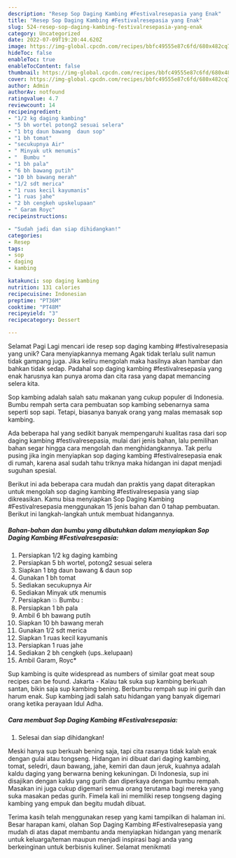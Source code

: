 ```yaml
---
description: "Resep Sop Daging Kambing #Festivalresepasia yang Enak"
title: "Resep Sop Daging Kambing #Festivalresepasia yang Enak"
slug: 524-resep-sop-daging-kambing-festivalresepasia-yang-enak
category: Uncategorized
date: 2022-07-09T19:20:44.620Z
image: https://img-global.cpcdn.com/recipes/bbfc49555e87c6fd/680x482cq70/sop-daging-kambing-festivalresepasia-foto-resep-utama.jpg
hideToc: false
enableToc: true
enableTocContent: false
thumbnail: https://img-global.cpcdn.com/recipes/bbfc49555e87c6fd/680x482cq70/sop-daging-kambing-festivalresepasia-foto-resep-utama.jpg
cover: https://img-global.cpcdn.com/recipes/bbfc49555e87c6fd/680x482cq70/sop-daging-kambing-festivalresepasia-foto-resep-utama.jpg
author: Admin
authorAv: notfound
ratingvalue: 4.7
reviewcount: 14
recipeingredient:
- "1/2 kg daging kambing"
- "5 bh wortel potong2 sesuai selera"
- "1 btg daun bawang  daun sop"
- "1 bh tomat"
- "secukupnya Air"
- " Minyak utk menumis"
- "  Bumbu "
- "1 bh pala"
- "6 bh bawang putih"
- "10 bh bawang merah"
- "1/2 sdt merica"
- "1 ruas kecil kayumanis"
- "1 ruas jahe"
- "2 bh cengkeh upskelupaan"
- " Garam Royc"
recipeinstructions:

- "Sudah jadi dan siap dihidangkan!"
categories:
- Resep
tags:
- sop
- daging
- kambing

katakunci: sop daging kambing 
nutrition: 131 calories
recipecuisine: Indonesian
preptime: "PT36M"
cooktime: "PT48M"
recipeyield: "3"
recipecategory: Dessert

---
```



Selamat Pagi Lagi mencari ide resep sop daging kambing #festivalresepasia yang unik? Cara menyiapkannya memang Agak tidak terlalu sulit namun tidak gampang juga. Jika keliru mengolah maka hasilnya akan hambar dan bahkan tidak sedap. Padahal sop daging kambing #festivalresepasia yang enak harusnya kan punya aroma dan cita rasa yang dapat memancing selera kita.


Sop kambing adalah salah satu makanan yang cukup populer di Indonesia. Bumbu rempah serta cara pembuatan sop kambing sebenarnya sama seperti sop sapi. Tetapi, biasanya banyak orang yang malas memasak sop kambing.

Ada beberapa hal yang sedikit banyak mempengaruhi kualitas rasa dari sop daging kambing #festivalresepasia, mulai dari jenis bahan, lalu pemilihan bahan segar hingga cara mengolah dan menghidangkannya. Tak perlu pusing jika ingin menyiapkan sop daging kambing #festivalresepasia enak di rumah, karena asal sudah tahu triknya maka hidangan ini dapat menjadi suguhan spesial.


Berikut ini ada beberapa cara mudah dan praktis yang dapat diterapkan untuk mengolah sop daging kambing #festivalresepasia yang siap dikreasikan. Kamu bisa menyiapkan Sop Daging Kambing #Festivalresepasia menggunakan 15 jenis bahan dan 0 tahap pembuatan. Berikut ini langkah-langkah untuk membuat hidangannya.

<!--inarticleads1-->

##### Bahan-bahan dan bumbu yang dibutuhkan dalam menyiapkan Sop Daging Kambing #Festivalresepasia:

1. Persiapkan 1/2 kg daging kambing
1. Persiapkan 5 bh wortel, potong2 sesuai selera
1. Siapkan 1 btg daun bawang &amp; daun sop
1. Gunakan 1 bh tomat
1. Sediakan secukupnya Air
1. Sediakan  Minyak utk menumis
1. Persiapkan  💥 Bumbu :
1. Persiapkan 1 bh pala
1. Ambil 6 bh bawang putih
1. Siapkan 10 bh bawang merah
1. Gunakan 1/2 sdt merica
1. Siapkan 1 ruas kecil kayumanis
1. Persiapkan 1 ruas jahe
1. Sediakan 2 bh cengkeh (ups..kelupaan)
1. Ambil  Garam, Royc*


Sup kambing is quite widespread as numbers of similar goat meat soup recipes can be found. Jakarta - Kalau tak suka sup kambing berkuah santan, bikin saja sup kambing bening. Berbumbu rempah sup ini gurih dan harum enak. Sup kambing jadi salah satu hidangan yang banyak digemari orang ketika perayaan Idul Adha. 

<!--inarticleads2-->

##### Cara membuat Sop Daging Kambing #Festivalresepasia:


1. Selesai dan siap dihidangkan!

Meski hanya sup berkuah bening saja, tapi cita rasanya tidak kalah enak dengan gulai atau tongseng. Hidangan ini dibuat dari daging kambing, tomat, seledri, daun bawang, jahe, kemiri dan daun jeruk, kuahnya adalah kaldu daging yang berwarna bening kekuningan. Di Indonesia, sup ini disajikan dengan kaldu yang gurih dan diperkaya dengan bumbu rempah. Masakan ini juga cukup digemari semua orang terutama bagi mereka yang suka masakan pedas gurih. Fimela kali ini memiliki resep tongseng daging kambing yang empuk dan begitu mudah dibuat. 

Terima kasih telah menggunakan resep yang kami tampilkan di halaman ini. Besar harapan kami, olahan Sop Daging Kambing #Festivalresepasia yang mudah di atas dapat membantu anda menyiapkan hidangan yang menarik untuk keluarga/teman maupun menjadi inspirasi bagi anda yang berkeinginan untuk berbisnis kuliner. Selamat menikmati
